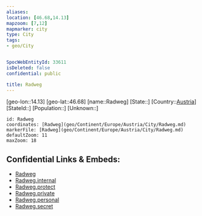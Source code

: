 ```yaml
---
aliases: 
location: [46.68,14.13]
mapzoom: [7,12] 
mapmarker: city 
type: City
tags:
- geo/City


SpocWebEntityId: 33611
isDeleted: false
confidential: public

title: Radweg
---
```

[geo-lon::14.13]
[geo-lat::46.68]
[name::Radweg]
[State::]
[Country::[Austria](geo/Continent/Europe/Austria.md)]
[StateId::]
[Population::]
[Unknown::]


```leaflet
id: Radweg
coordinates: [Radweg](geo/Continent/Europe/Austria/City/Radweg.md)
markerFile: [Radweg](geo/Continent/Europe/Austria/City/Radweg.md)
defaultZoom: 11 
maxZoom: 18
```


## Confidential Links & Embeds: 
- [Radweg](../../../../../../_public/geo/Continent/Europe/Austria/City/Radweg.md) 
- [Radweg.internal](../../../../../../_internal/geo/Continent/Europe/Austria/City/Radweg.internal.md) 
- [Radweg.protect](../../../../../../_protect/geo/Continent/Europe/Austria/City/Radweg.protect.md) 
- [Radweg.private](../../../../../../_private/geo/Continent/Europe/Austria/City/Radweg.private.md) 
- [Radweg.personal](../../../../../../_personal/geo/Continent/Europe/Austria/City/Radweg.personal.md) 
- [Radweg.secret](../../../../../../_secret/geo/Continent/Europe/Austria/City/Radweg.secret.md) 
